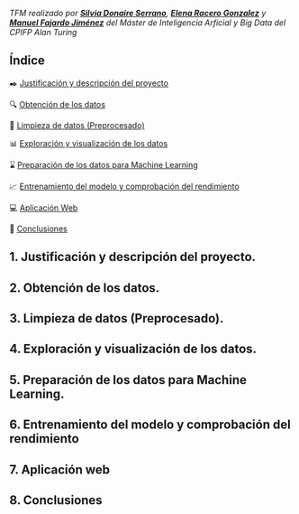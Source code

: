 *TFM realizado por **[Silvia Donaire Serrano](https://github.com/SilviaDS00)**, **[Elena Racero Gonzalez](https://github.com/ElenaRacero3)** y **[Manuel Fajardo Jiménez](https://github.com/Manufajimez)** del Máster de Inteligencia Arficial y Big Data del CPIFP Alan Turing*


## Índice

 :black_nib: [Justificación y descripción del proyecto](#id1)
 
 :mag: [Obtención de los datos](#id2)
 
 :shower: [Limpieza de datos (Preprocesado)](#id3)
 
 :bar_chart: [Exploración y visualización de los datos](#id4)
 
 :hourglass: [Preparación de los datos para Machine Learning](#id5)
 
 :chart_with_upwards_trend: [Entrenamiento del modelo y comprobación del rendimiento](#id6)
 
 :computer: [Aplicación Web](#id7)
 
 :pencil: [Conclusiones](#id8)


## 1. Justificación y descripción del proyecto.<a name="id1"></a>

## 2. Obtención de los datos.<a name="id2"></a>

## 3. Limpieza de datos (Preprocesado).<a name="id3"></a>

## 4. Exploración y visualización de los datos.<a name="id4"></a>

## 5. Preparación de los datos para Machine Learning.<a name="id5"></a>

## 6. Entrenamiento del modelo y comprobación del rendimiento<a name="id6"></a>

## 7. Aplicación web<a name="id7"></a>

## 8. Conclusiones<a name="id8"></a>
